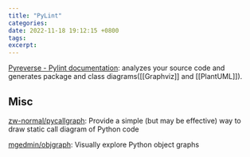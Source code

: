 ```yaml
---
title: "PyLint"
categories: 
date: 2022-11-18 19:12:15 +0800
tags: 
excerpt: 
---
```






[Pyreverse - Pylint documentation](https://pylint.pycqa.org/en/latest/pyreverse.html): analyzes your source code and generates package and class diagrams([[Graphviz]] and [[PlantUML]]).



## Misc

[zw-normal/pycallgraph](https://github.com/zw-normal/pycallgraph): Provide a simple (but may be effective) way to draw static call diagram of Python code

[mgedmin/objgraph](https://github.com/mgedmin/objgraph): Visually explore Python object graphs



